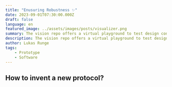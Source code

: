 ```yaml
---
title: "Enusuring Robustness ✨"
date: 2023-09-01T07:30:00.000Z
draft: false
language: en
featured_image: ../assets/images/posts/visualizer.png
summary: The vision repo offers a virtual playground to test design concepts early, using web technologies to simulate device communication.
description: The vision repo offers a virtual playground to test design concepts early, using web technologies to simulate device communication.
author: Lukas Runge
tags:
    - Prototype
    - Software
---
```


## How to invent a new protocol?
